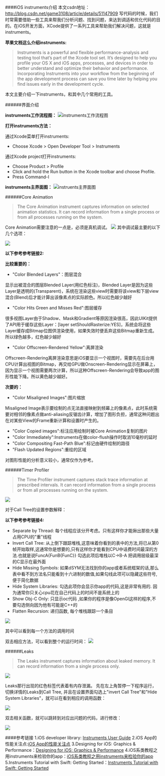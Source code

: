 ####iOS instruments介绍
本文csdn地址：http://blog.csdn.net/game3108/article/details/51147909
写代码的时候，我们时常需要借助一些工具来帮我们分析问题、找到问题，来达到调适和优化代码的目的。在iOS开发方面，XCode提供了一系列工具来帮助我们解决问题，这就是instruments。

**苹果文档这么介绍instruments:**
>Instruments is a powerful and flexible performance-analysis and testing tool that’s part of the Xcode tool set. It’s designed to help you profile your OS X and iOS apps, processes, and devices in order to better understand and optimize their behavior and performance. Incorporating Instruments into your workflow from the beginning of the app development process can save you time later by helping you find issues early in the development cycle.

本文主要介绍一下instruments，和其中几个常用的工具。

######界面介绍

**instruments工作流程图：**
![instruments工作流程图](https://developer.apple.com/library/prerelease/ios/documentation/DeveloperTools/Conceptual/InstrumentsUserGuide/Art/instruments_workflow_diagram_2x.png)

**打开instruments方法：**

通过Xcode菜单打开instruments:

* Choose Xcode > Open Developer Tool > Instruments

通过Xcode project打开instruments:

* Choose Product > Profile
* Click and hold the Run button in the Xcode toolbar and choose Profile.
* Press Command-I


**instruments主界面图：**
![instruents主界面图](https://developer.apple.com/library/prerelease/ios/documentation/DeveloperTools/Conceptual/InstrumentsUserGuide/Art/instruments_profilingtemplate_dialog_2x.png)

######Core Animation

>The Core Animation instrument captures information on selected animation statistics. It can record information from a single process or from all processes running on the system.

Core Animation需要注意的一点是，必须是真机调试。
![](http://upload-images.jianshu.io/upload_images/1829891-57b44320c67531fd.png?imageMogr2/auto-orient/strip%7CimageView2/2/w/1240)
其中调试最主要的以下几个选项：

![](http://upload-images.jianshu.io/upload_images/1829891-08d671c1359b0381.png?imageMogr2/auto-orient/strip%7CimageView2/2/w/1240)

**以下参考参考链接2:**

**比较重要的：**

* "Color Blended Layers"：图层混合

显示出被混合的图层Blended Layer(用红色标注)，Blended Layer是因为这些Layer是透明的(Transparent)，系统在渲染这些view时需要将该view和下层view混合(Blend)后才能计算出该像素点的实际颜色。所以红色越少越好

* "Color Hits Green and Misses Red":图层缓存

很多视图Layer由于Shadow、Mask和Gradient等原因渲染很高，因此UIKit提供了API用于缓存这些Layer：[layer setShouldRasterize:YES]，系统会将这些Layer缓存成Bitmap位图供渲染使用，如果失效时便丢弃这些Bitmap重新生成。所以绿色越多，红色越少越好

* "Color Offscreen-Rendered Yellow":离屏渲染

Offscreen-Rendering离屏渲染意思是iOS要显示一个视图时，需要先在后台用CPU计算出视图的Bitmap，再交给GPU做Onscreen-Rendering显示在屏幕上，因为显示一个视图需要两次计算，所以这种Offscreen-Rendering会导致app的图形性能下降。所以黄色越少越好。

**次要的：**

* "Color Misaligned Images":图片缩放

Misaligned Image表示要绘制的点无法直接映射到频幕上的像素点，此时系统需要对相邻的像素点做anti-aliasing反锯齿计算，增加了图形负担，通常这种问题出在对某些View的Frame重新计算和设置时产生的。

* "Color Copied images":标注应用绘制时被Core Animation复制的图片
* "Color Immediately":Instruments在做color-flush操作时取消10毫秒的延时
* "Color Compositing Fast-Path Blue":标记由硬件绘制的路径
* "Flash Updated Regions":重绘的区域

对图形性能的分析意义较小，通常仅作为参考。

######Timer Profiler

>The Time Profiler instrument captures stack trace information at prescribed intervals. It can record information from a single process or from all processes running on the system.

![](http://upload-images.jianshu.io/upload_images/1829891-9810dfb0a295de6b.png?imageMogr2/auto-orient/strip%7CimageView2/2/w/1240)

对于Call Tree的设置参数解释：

**以下参考参考链接4:**

* Separate by Thread: 每个线程应该分开考虑。只有这样你才能揪出那些大量占用CPU的"重"线程  
* Invert Call Tree: 从上倒下跟踪堆栈,这意味着你看到的表中的方法,将已从第0帧开始取样,这通常你是想要的,只有这样你才能看到CPU中话费时间最深的方法.也就是说FuncA{FunB{FunC}} 勾选此项后堆栈以C->B-A 把调用层级最深的C显示在最外面 
* Hide Missing Symbols: 如果dSYM无法找到你的app或者系统框架的话,那么表中看不到方法名只能看到十六进制的数值,如果勾线此项可以隐藏这些符号,便于简化数据
* Hide System Libraries: 勾选此项你会显示你app的代码,这是非常有用的. 因为通常你只关心cpu花在自己代码上的时间不是系统上的
* Show Obj-C Only: 只显示oc代码 ,如果你的程序是像OpenGl这样的程序,不要勾选侧向因为他有可能是C++的  
* Flatten Recursion: 递归函数, 每个堆栈跟踪一个条目


![](http://upload-images.jianshu.io/upload_images/1829891-e41f9599a45e7a30.png?imageMogr2/auto-orient/strip%7CimageView2/2/w/1240)

其中可以看到每一个方法的调用时间

双击相应方法，可以看到整个的运行时间：
![](http://upload-images.jianshu.io/upload_images/1829891-dd9d612252125416.png?imageMogr2/auto-orient/strip%7CimageView2/2/w/1240)


######Leaks
>The Leaks instrument captures information about leaked memory. It can record information from a single process only.

![](http://upload-images.jianshu.io/upload_images/1829891-a6c0996cdd7f4df0.png?imageMogr2/auto-orient/strip%7CimageView2/2/w/1240)

Leaks那行出现的红色标签代表着有内存泄漏。
先在左上角暂停一下程序运行，切换详情的Leaks到Call Tree,
并且在设置界面勾选上"invert Call Tree"和"Hide System  Libraries"，就可以在看到相应的调用函数：

![](http://upload-images.jianshu.io/upload_images/1829891-a9ae1ad89e1b22d4.png?imageMogr2/auto-orient/strip%7CimageView2/2/w/1240)

双击相关函数，就可以跳转到对应出问题的代码，进行修改：

![](http://upload-images.jianshu.io/upload_images/1829891-b37765221e4c73a1.png?imageMogr2/auto-orient/strip%7CimageView2/2/w/1240)

####参考链接
1.iOS developer library: [Instruments User Guide](https://developer.apple.com/library/prerelease/ios/documentation/DeveloperTools/Conceptual/InstrumentsUserGuide/index.html#//apple_ref/doc/uid/TP40004652-CH3-SW1)
2.iOS App的性能关注点:[iOS App的性能关注点](http://www.hrchen.com/2013/05/performance-with-instruments/)
3.Designing for iOS: Graphics & Performance：[Designing for iOS: Graphics & Performance](https://robots.thoughtbot.com/designing-for-ios-graphics-performance)
4.iOS系类教程之用instruments来检验你的app：[iOS系类教程之用instruments来检验你的app](http://www.cocoachina.com/industry/20140114/7696.html)
5.Instruments Tutorial with Swift: Getting Started：[Instruments Tutorial with Swift: Getting Started](https://www.raywenderlich.com/97886/instruments-tutorial-with-swift-getting-started)
